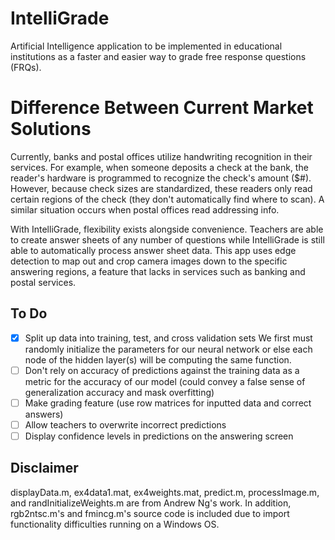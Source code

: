 # IntelliGrade
Artificial Intelligence application to be implemented in educational institutions as a faster and easier way to grade free response questions (FRQs).

# Difference Between Current Market Solutions
  Currently, banks and postal offices utilize handwriting recognition in their services. For example, when someone deposits a check at the bank, the reader's hardware is programmed to recognize the check's amount ($#). However, because check sizes are standardized, these readers only read certain regions of the check (they don't automatically find where to scan). A similar situation occurs when postal offices read addressing info.
  
  With IntelliGrade, flexibility exists alongside convenience. Teachers are able to create answer sheets of any number of questions while IntelliGrade is still able to automatically process answer sheet data. This app uses edge detection to map out and crop camera images down to the specific answering regions, a feature that lacks in services such as banking and postal services.

 ## To Do	
- [x] Split up data into training, test, and cross validation sets	We first must randomly initialize the parameters for our neural network or else each node of the hidden layer(s) will be computing the same function.
- [ ] Don't rely on accuracy of predictions against the training data as a metric for the accuracy of our model (could convey a false sense of generalization accuracy and mask overfitting)	
- [ ] Make grading feature (use row matrices for inputted data and correct answers)
- [ ] Allow teachers to overwrite incorrect predictions
- [ ] Display confidence levels in predictions on the answering screen

## Disclaimer
displayData.m, ex4data1.mat, ex4weights.mat, predict.m, processImage.m, and randInitializeWeights.m are from Andrew Ng's work. In addition, rgb2ntsc.m's and fmincg.m's source code is included due to import functionality difficulties running on a Windows OS.
